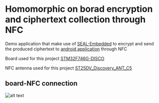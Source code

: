 # Homomorphic on borad encryption and ciphertext collection through NFC
Demo application that make use of  [SEAL-Embedded](https://tches.iacr.org/index.php/TCHES/article/view/8991) to encrypt and send the produced ciphertext to  [android application](https://github.com/Geordat/seal_stm32/tree/main/source_ST25NFCApplication_V3.7.0) through NFC

Board used for this project [STM32F746G-DISCO](https://www.st.com/en/evaluation-tools/32f746gdiscovery.html)

NFC antenna used for this project [ST25DV_Discovery_ANT_C5](https://www.st.com/en/evaluation-tools/st25dv-discovery.html)

## board-NFC connection 
![alt text](https://github.com/Geordat/seal_stm32/blob/main/nfc_seal/e.png?raw=true)

